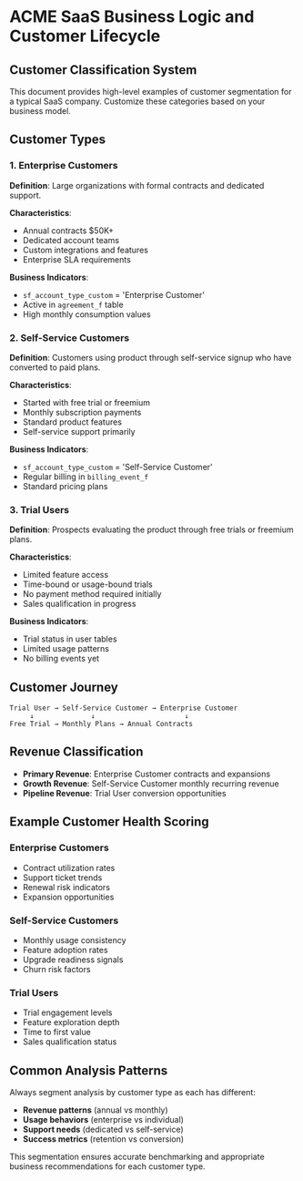 # ACME SaaS Business Logic and Customer Lifecycle

## Customer Classification System

This document provides high-level examples of customer segmentation for a typical SaaS company. Customize these categories based on your business model.

## Customer Types

### 1. Enterprise Customers
**Definition**: Large organizations with formal contracts and dedicated support.

**Characteristics**:
- Annual contracts $50K+
- Dedicated account teams
- Custom integrations and features
- Enterprise SLA requirements

**Business Indicators**:
- `sf_account_type_custom` = 'Enterprise Customer'
- Active in `agreement_f` table
- High monthly consumption values

### 2. Self-Service Customers
**Definition**: Customers using product through self-service signup who have converted to paid plans.

**Characteristics**:
- Started with free trial or freemium
- Monthly subscription payments
- Standard product features
- Self-service support primarily

**Business Indicators**:
- `sf_account_type_custom` = 'Self-Service Customer' 
- Regular billing in `billing_event_f`
- Standard pricing plans

### 3. Trial Users
**Definition**: Prospects evaluating the product through free trials or freemium plans.

**Characteristics**:
- Limited feature access
- Time-bound or usage-bound trials
- No payment method required initially
- Sales qualification in progress

**Business Indicators**:
- Trial status in user tables
- Limited usage patterns
- No billing events yet

## Customer Journey

```
Trial User → Self-Service Customer → Enterprise Customer
     ↓              ↓                      ↓
Free Trial → Monthly Plans → Annual Contracts
```

## Revenue Classification

- **Primary Revenue**: Enterprise Customer contracts and expansions
- **Growth Revenue**: Self-Service Customer monthly recurring revenue  
- **Pipeline Revenue**: Trial User conversion opportunities

## Example Customer Health Scoring

### Enterprise Customers
- Contract utilization rates
- Support ticket trends
- Renewal risk indicators
- Expansion opportunities

### Self-Service Customers
- Monthly usage consistency
- Feature adoption rates  
- Upgrade readiness signals
- Churn risk factors

### Trial Users
- Trial engagement levels
- Feature exploration depth
- Time to first value
- Sales qualification status

## Common Analysis Patterns

Always segment analysis by customer type as each has different:
- **Revenue patterns** (annual vs monthly)
- **Usage behaviors** (enterprise vs individual)
- **Support needs** (dedicated vs self-service)
- **Success metrics** (retention vs conversion)

This segmentation ensures accurate benchmarking and appropriate business recommendations for each customer type.